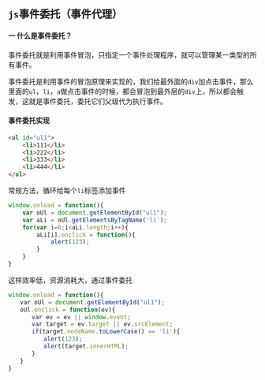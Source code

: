 ## `js`事件委托（事件代理）

#### 一 什么是事件委托？

事件委托就是利用事件冒泡，只指定一个事件处理程序，就可以管理某一类型的所有事件。

事件委托是利用事件的冒泡原理来实现的，我们给最外面的`div`加点击事件，那么里面的`ul`，`li`，`a`做点击事件的时候，都会冒泡到最外层的`div`上，所以都会触发，这就是事件委托，委托它们父级代为执行事件。



#### 事件委托实现

```html
<ul id="ul1">
    <li>111</li>
    <li>222</li>
    <li>333</li>
    <li>444</li>
</ul>
```

常规方法，循环给每个`li`标签添加事件

```js
window.onload = function(){
    var oUl = document.getElementById("ul1");
    var aLi = oUl.getElementsByTagName('li');
    for(var i=0;i<aLi.length;i++){
        aLi[i].onclick = function(){
            alert(123);
        }
    }
}
```

这样效率低，资源消耗大，通过事件委托

```js
window.onload = function(){
　　var oUl = document.getElementById("ul1");
　　oUl.onclick = function(ev){
　　　　var ev = ev || window.event;
　　　　var target = ev.target || ev.srcElement;
　　　　if(target.nodeName.toLowerCase() == 'li'){
          alert(123);
          alert(target.innerHTML);
　　　　}
　　}
}
```

















